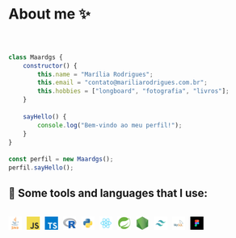 <h1>About me ✨</h1>
<br>

### 
```javascript
class Maardgs {
    constructor() {
        this.name = "Marília Rodrigues";
        this.email = "contato@mariliarodrigues.com.br";
        this.hobbies = ["longboard", "fotografia", "livros"];
    }

    sayHello() {
        console.log("Bem-vindo ao meu perfil!");
    }
}

const perfil = new Maardgs();
perfil.sayHello();

```

###

<div>
<h2 sytle="font-size: 24px; margin-bottom: 15px;" > 🔖 Some tools and languages that I use:</h2>
<br> 
<img align="left" alt="Java" width="26px" src="https://raw.githubusercontent.com/github/explore/master/topics/java/java.png" style="margin-right: 10px;" /> 
<img align="left" alt="JavaScript" width="26px" src="https://raw.githubusercontent.com/github/explore/master/topics/javascript/javascript.png" style="margin-right: 10px;" /> 
<img align="left" alt="TypeScript" width="26px" src="https://raw.githubusercontent.com/github/explore/master/topics/typescript/typescript.png" style="margin-right: 10px;" /> 
<img align="left" alt="R" width="26px" src="https://raw.githubusercontent.com/github/explore/master/topics/r/r.png" style="margin-right: 10px;" /> 
<img align="left" alt="Python" width="26px" src="https://raw.githubusercontent.com/github/explore/master/topics/python/python.png" style="margin-right: 10px;" /> 
<img align="left" alt="React" width="26px" src="https://raw.githubusercontent.com/github/explore/master/topics/react/react.png" style="margin-right: 10px;" /> 
 <img align="left" alt="Spring" width="26px" src="https://raw.githubusercontent.com/github/explore/master/topics/spring/spring.png" style="margin-right: 10px;" /> 
 <img align="left" alt="Node.js" width="26px" src="https://raw.githubusercontent.com/github/explore/master/topics/nodejs/nodejs.png" style="margin-right: 10px;" /> 
 <img align="left" alt="Tailwind CSS" width="26px" src="https://raw.githubusercontent.com/github/explore/master/topics/tailwind/tailwind.png" style="margin-right: 10px;" />
 <img align="left" alt="MySQL" width="26px" src="https://raw.githubusercontent.com/github/explore/master/topics/mysql/mysql.png" style="margin-right: 10px;" />
 <img align="left" alt="Figma" width="26px" src="https://raw.githubusercontent.com/github/explore/master/topics/figma/figma.png" style="margin-right: 10px;" /> 
 <br style="clear: both;" />
</div>
